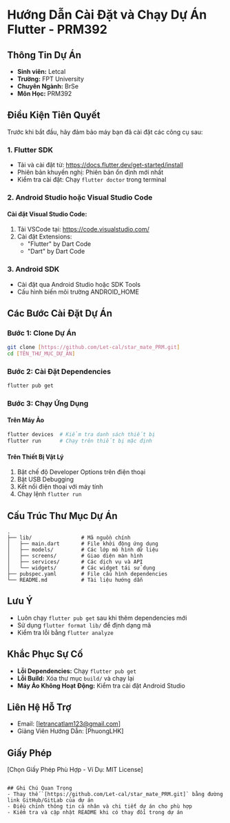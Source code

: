 # Hướng Dẫn Cài Đặt và Chạy Dự Án Flutter - PRM392

## Thông Tin Dự Án
- **Sinh viên:** Letcal
- **Trường:** FPT University
- **Chuyên Ngành:** BrSe
- **Môn Học:** PRM392

## Điều Kiện Tiên Quyết
Trước khi bắt đầu, hãy đảm bảo máy bạn đã cài đặt các công cụ sau:

### 1. Flutter SDK
- Tải và cài đặt từ: https://docs.flutter.dev/get-started/install
- Phiên bản khuyến nghị: Phiên bản ổn định mới nhất
- Kiểm tra cài đặt: Chạy `flutter doctor` trong terminal

### 2. Android Studio hoặc Visual Studio Code
#### Cài đặt Visual Studio Code:
1. Tải VSCode tại: https://code.visualstudio.com/
2. Cài đặt Extensions:
   - "Flutter" by Dart Code
   - "Dart" by Dart Code

### 3. Android SDK
- Cài đặt qua Android Studio hoặc SDK Tools
- Cấu hình biến môi trường ANDROID_HOME

## Các Bước Cài Đặt Dự Án

### Bước 1: Clone Dự Án
```bash
git clone [https://github.com/Let-cal/star_mate_PRM.git]
cd [TÊN_THƯ_MỤC_DỰ_ÁN]
```

### Bước 2: Cài Đặt Dependencies
```bash
flutter pub get
```

### Bước 3: Chạy Ứng Dụng
#### Trên Máy Ảo
```bash
flutter devices  # Kiểm tra danh sách thiết bị
flutter run      # Chạy trên thiết bị mặc định
```

#### Trên Thiết Bị Vật Lý
1. Bật chế độ Developer Options trên điện thoại
2. Bật USB Debugging
3. Kết nối điện thoại với máy tính
4. Chạy lệnh `flutter run`

## Cấu Trúc Thư Mục Dự Án
```
.
├── lib/                # Mã nguồn chính
│   ├── main.dart       # File khởi động ứng dụng
│   ├── models/         # Các lớp mô hình dữ liệu
│   ├── screens/        # Giao diện màn hình
│   ├── services/       # Các dịch vụ và API
│   └── widgets/        # Các widget tái sử dụng
├── pubspec.yaml        # File cấu hình dependencies
└── README.md           # Tài liệu hướng dẫn
```

## Lưu Ý
- Luôn chạy `flutter pub get` sau khi thêm dependencies mới
- Sử dụng `flutter format lib/` để định dạng mã
- Kiểm tra lỗi bằng `flutter analyze`

## Khắc Phục Sự Cố
- **Lỗi Dependencies:** Chạy `flutter pub get`
- **Lỗi Build:** Xóa thư mục `build/` và chạy lại
- **Máy Ảo Không Hoạt Động:** Kiểm tra cài đặt Android Studio

## Liên Hệ Hỗ Trợ
- Email: [letrancatlam123@gmail.com]
- Giảng Viên Hướng Dẫn: [PhuongLHK]

## Giấy Phép
[Chọn Giấy Phép Phù Hợp - Ví Dụ: MIT License]
```

## Ghi Chú Quan Trọng
- Thay thế `[https://github.com/Let-cal/star_mate_PRM.git]` bằng đường link GitHub/GitLab của dự án
- Điều chỉnh thông tin cá nhân và chi tiết dự án cho phù hợp
- Kiểm tra và cập nhật README khi có thay đổi trong dự án
